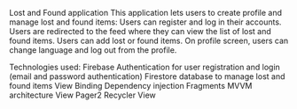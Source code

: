 Lost and Found application This application lets users to create profile and manage lost and found items: Users can register and log in their accounts. Users are redirected to the feed where they can view the list of lost and found items. Users can add lost or found items. On profile screen, users can change language and log out from the profile.

Technologies used: Firebase Authentication for user registration and login (email and password authentication) Firestore database to manage lost and found items View Binding Dependency injection Fragments MVVM architecture View Pager2 Recycler View
